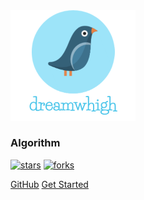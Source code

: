 <img width="200px" src="_media/logo.png">

### **Algorithm**



[![stars](https://badgen.net/github/stars/dreamwhigh/Algorithm?icon=github&color=4ab8a1)]((<https://github.com/dreamwhigh/Algorithm>)) [![forks](https://badgen.net/github/forks/dreamwhigh/Algorithm?icon=github&color=4ab8a1)](<https://github.com/dreamwhigh/Algorithm>)

[GitHub](<https://github.com/dreamwhigh/Algorithm>)
[Get Started](<https://dreamwhigh.github.io/Algorithm/#/>)


